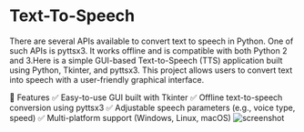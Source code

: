 # Text-To-Speech
There are several APIs available to convert text to speech in Python. One of such APIs is pyttsx3.  It works offline and is compatible with both Python 2 and 3.Here is a simple GUI-based Text-to-Speech (TTS) application built using Python, Tkinter, and pyttsx3. This project allows users to convert text into speech with a user-friendly graphical interface.

🚀 Features
✅ Easy-to-use GUI built with Tkinter
✅ Offline text-to-speech conversion using pyttsx3
✅ Adjustable speech parameters (e.g., voice type, speed)
✅ Multi-platform support (Windows, Linux, macOS)
![screenshot](https://github.com/user-attachments/assets/812e1b39-c161-4a96-bbe0-48b54df16750)

